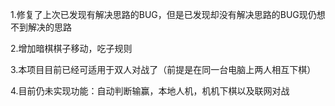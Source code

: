 1.修复了上次已发现有解决思路的BUG，但是已发现却没有解决思路的BUG现仍想不到解决的思路

2.增加暗棋棋子移动，吃子规则

3.本项目目前已经可适用于双人对战了（前提是在同一台电脑上两人相互下棋）

4.目前仍未实现功能：自动判断输赢，本地人机，机机下棋以及联网对战
